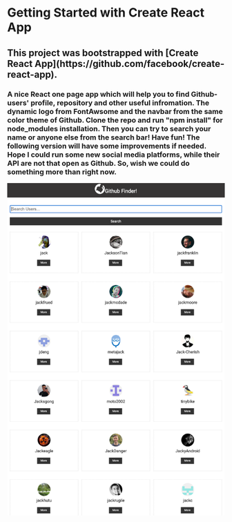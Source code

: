 # Getting Started with Create React App

<h2>This project was bootstrapped with [Create React App](https://github.com/facebook/create-react-app).</h2>
<h3>A nice React one page app which will help you to find Github-users' profile, repository and other useful infromation. 
The dynamic logo from FontAwsome and the navbar from the same color theme of Github. 
Clone the repo and run "npm install" for node_modules installation. 
Then you can try to search your name or anyone else from the search bar! Have fun! The following version will have some improvements if needed. 
Hope I could run some new social media platforms, while their API are not that open as Github. 
So, wish we could do something more than right now.</h3>

<p align:center>
  <img src="https://github.com/bluehawana/Githuber-Finder/blob/main/Search%20by%20%22Jack%22.png">
<p>
